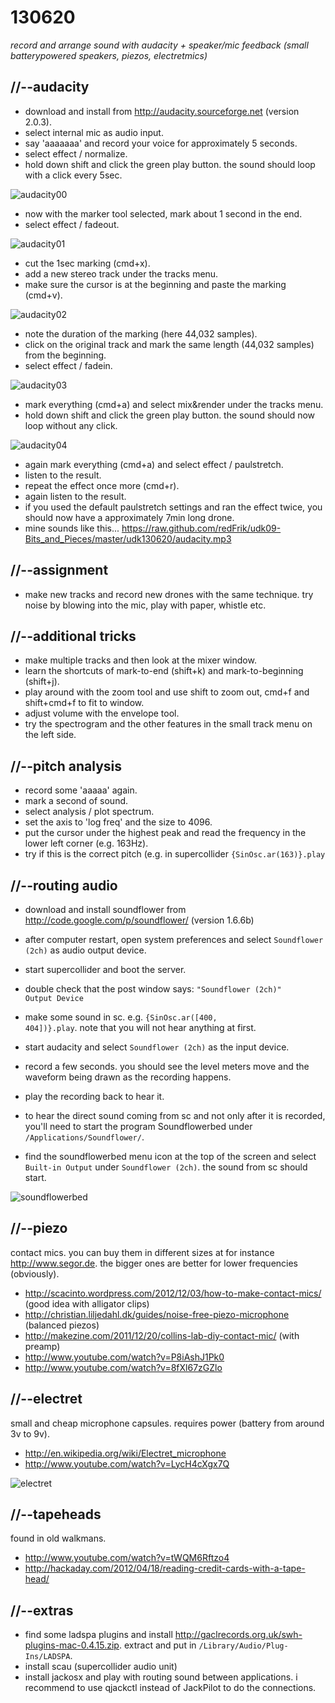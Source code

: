 130620
======

_record and arrange sound with audacity + speaker/mic feedback (small batterypowered speakers, piezos, electretmics)_

//--audacity
------------
* download and install from <http://audacity.sourceforge.net> (version 2.0.3).
* select internal mic as audio input.
* say 'aaaaaaa' and record your voice for approximately 5 seconds.
* select effect / normalize.
* hold down shift and click the green play button. the sound should loop with a click every 5sec.

![audacity00](https://raw.github.com/redFrik/udk09-Bits_and_Pieces/master/udk130620/audacity00.png)

* now with the marker tool selected, mark about 1 second in the end.
* select effect / fadeout.

![audacity01](https://raw.github.com/redFrik/udk09-Bits_and_Pieces/master/udk130620/audacity01.png)

* cut the 1sec marking (cmd+x).
* add a new stereo track under the tracks menu.
* make sure the cursor is at the beginning and paste the marking (cmd+v).

![audacity02](https://raw.github.com/redFrik/udk09-Bits_and_Pieces/master/udk130620/audacity02.png)

* note the duration of the marking (here 44,032 samples).
* click on the original track and mark the same length (44,032 samples) from the beginning.
* select effect / fadein.

![audacity03](https://raw.github.com/redFrik/udk09-Bits_and_Pieces/master/udk130620/audacity03.png)

* mark everything (cmd+a) and select mix&render under the tracks menu.
* hold down shift and click the green play button. the sound should now loop without any click.

![audacity04](https://raw.github.com/redFrik/udk09-Bits_and_Pieces/master/udk130620/audacity04.png)

* again mark everything (cmd+a) and select effect / paulstretch.
* listen to the result.
* repeat the effect once more (cmd+r).
* again listen to the result.
* if you used the default paulstretch settings and ran the effect twice, you should now have a approximately 7min long drone.
* mine sounds like this... <https://raw.github.com/redFrik/udk09-Bits_and_Pieces/master/udk130620/audacity.mp3>

//--assignment
--------------
* make new tracks and record new drones with the same technique. try noise by blowing into the mic, play with paper, whistle etc.

//--additional tricks
---------------------
* make multiple tracks and then look at the mixer window.
* learn the shortcuts of mark-to-end (shift+k) and mark-to-beginning (shift+j).
* play around with the zoom tool and use shift to zoom out, cmd+f and shift+cmd+f to fit to window.
* adjust volume with the envelope tool.
* try the spectrogram and the other features in the small track menu on the left side.

//--pitch analysis
------------------
* record some 'aaaaa' again.
* mark a second of sound.
* select analysis / plot spectrum.
* set the axis to 'log freq' and the size to 4096.
* put the cursor under the highest peak and read the frequency in the lower left corner (e.g. 163Hz).
* try if this is the correct pitch (e.g. in supercollider <code>{SinOsc.ar(163)}.play</code>

//--routing audio
-----------------
* download and install soundflower from <http://code.google.com/p/soundflower/> (version 1.6.6b)
* after computer restart, open system preferences and select `Soundflower (2ch)` as audio output device.
* start supercollider and boot the server.
* double check that the post window says: <code>"Soundflower (2ch)" Output Device</code>
* make some sound in sc. e.g. <code>{SinOsc.ar([400, 404])}.play</code>. note that you will not hear anything at first.
* start audacity and select `Soundflower (2ch)` as the input device.
* record a few seconds. you should see the level meters move and the waveform being drawn as the recording happens.
* play the recording back to hear it.

* to hear the direct sound coming from sc and not only after it is recorded, you'll need to start the program Soundflowerbed under `/Applications/Soundflower/`.
* find the soundflowerbed menu icon at the top of the screen and select `Built-in Output` under `Soundflower (2ch)`. the sound from sc should start.

![soundflowerbed](https://raw.github.com/redFrik/udk09-Bits_and_Pieces/master/udk130620/soundflowerbed.png)

//--piezo
---------
contact mics. you can buy them in different sizes at for instance <http://www.segor.de>. the bigger ones are better for lower frequencies (obviously).
* <http://scacinto.wordpress.com/2012/12/03/how-to-make-contact-mics/> (good idea with alligator clips)
* <http://christian.liljedahl.dk/guides/noise-free-piezo-microphone> (balanced piezos)
* <http://makezine.com/2011/12/20/collins-lab-diy-contact-mic/> (with preamp)
* <http://www.youtube.com/watch?v=P8iAshJ1Pk0>
* <http://www.youtube.com/watch?v=8fXl67zGZlo>

//--electret
------------
small and cheap microphone capsules. requires power (battery from around 3v to 9v).
* <http://en.wikipedia.org/wiki/Electret_microphone>
* <http://www.youtube.com/watch?v=LycH4cXgx7Q>

![electret](https://raw.github.com/redFrik/udk09-Bits_and_Pieces/master/udk130620/electret_mic_power_schem.png)

//--tapeheads
-------------
found in old walkmans.
* <http://www.youtube.com/watch?v=tWQM6Rftzo4>
* <http://hackaday.com/2012/04/18/reading-credit-cards-with-a-tape-head/>

//--extras
----------
* find some ladspa plugins and install <http://gaclrecords.org.uk/swh-plugins-mac-0.4.15.zip>. extract and put in `/Library/Audio/Plug-Ins/LADSPA`.
* install scau (supercollider audio unit)
* install jackosx and play with routing sound between applications. i recommend to use qjackctl instead of JackPilot to do the connections.
